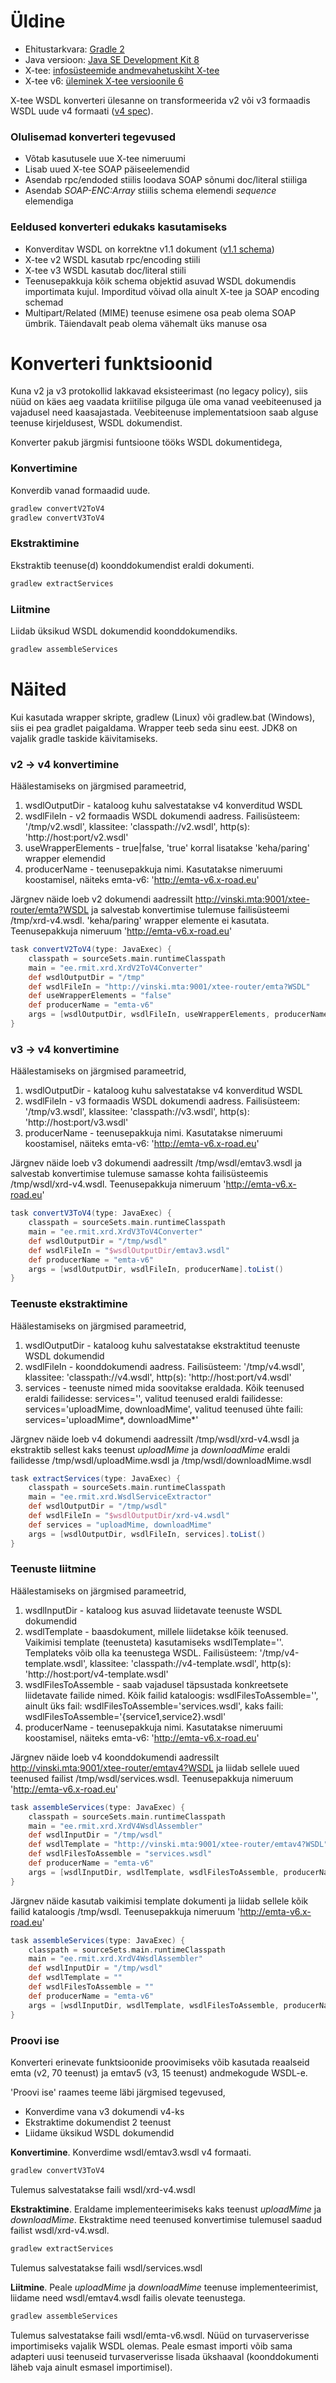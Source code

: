 # Üldine
- Ehitustarkvara: [Gradle 2](http://gradle.org/gradle-download/) 
- Java versioon: [Java SE Development Kit 8](http://www.oracle.com/technetwork/java/javase/downloads/jdk8-downloads-2133151.html)
- X-tee: [infosüsteemide andmevahetuskiht X-tee](https://www.ria.ee/ee/x-tee.html)
- X-tee v6: [üleminek X-tee versioonile 6](https://www.ria.ee/ee/uleminek-x-tee-versioonile-6.html)

X-tee WSDL konverteri ülesanne on transformeerida v2 või v3 formaadis WSDL uude v4 formaati ([v4 spec](https://www.ria.ee/public/x_tee/pr-mess_x-road_message_protocol_v4.0_4.0.8_Y-743-11.pdf)).

### Olulisemad konverteri tegevused
- Võtab kasutusele uue X-tee nimeruumi
- Lisab uued X-tee SOAP päiseelemendid
- Asendab rpc/endoded stiilis loodava SOAP sõnumi doc/literal stiiliga  
- Asendab _SOAP-ENC:Array_ stiilis schema elemendi _sequence_ elemendiga 

### Eeldused konverteri edukaks kasutamiseks
- Konverditav WSDL on korrektne v1.1 dokument ([v1.1 schema](http://schemas.xmlsoap.org/wsdl/))  
- X-tee v2 WSDL kasutab rpc/encoding stiili
- X-tee v3 WSDL kasutab doc/literal stiili
- Teenusepakkuja kõik schema objektid asuvad WSDL dokumendis importimata kujul. Imporditud võivad olla ainult X-tee ja SOAP encoding schemad
- Multipart/Related (MIME) teenuse esimene osa peab olema SOAP ümbrik. Täiendavalt peab olema vähemalt üks manuse osa

# Konverteri funktsioonid
Kuna v2 ja v3 protokollid lakkavad eksisteerimast (no legacy policy), siis nüüd on käes aeg vaadata kriitilise pilguga üle
oma vanad veebiteenused ja vajadusel need kaasajastada. Veebiteenuse implementatsioon saab alguse teenuse kirjeldusest, WSDL dokumendist.

Konverter pakub järgmisi funtsioone tööks WSDL dokumentidega,

### Konvertimine
Konverdib vanad formaadid uude.

```bash
gradlew convertV2ToV4
gradlew convertV3ToV4
```

### Ekstraktimine
Ekstraktib teenuse(d) koonddokumendist eraldi dokumenti.

```bash
gradlew extractServices
```

### Liitmine
Liidab üksikud WSDL dokumendid koonddokumendiks.

```bash
gradlew assembleServices
```

# Näited
Kui kasutada wrapper skripte, gradlew (Linux) või gradlew.bat (Windows), siis ei pea gradlet paigaldama. Wrapper teeb seda sinu eest.
JDK8 on vajalik gradle taskide käivitamiseks.

### v2 -> v4 konvertimine
Häälestamiseks on järgmised parameetrid,

1. wsdlOutputDir - kataloog kuhu salvestatakse v4 konverditud WSDL
2. wsdlFileIn - v2 formaadis WSDL dokumendi aadress. Failisüsteem: '/tmp/v2.wsdl', klassitee: 'classpath://v2.wsdl', http(s): 'http://host:port/v2.wsdl'
3. useWrapperElements - true|false, 'true' korral lisatakse 'keha/paring' wrapper elemendid
4. producerName - teenusepakkuja nimi. Kasutatakse nimeruumi koostamisel, näiteks emta-v6: 'http://emta-v6.x-road.eu'

Järgnev näide loeb v2 dokumendi aadressilt http://vinski.mta:9001/xtee-router/emta?WSDL ja salvestab konvertimise tulemuse
failisüsteemi /tmp/xrd-v4.wsdl. 'keha/paring' wrapper elemente ei kasutata. Teenusepakkuja nimeruum 'http://emta-v6.x-road.eu'

```gradle
task convertV2ToV4(type: JavaExec) {
    classpath = sourceSets.main.runtimeClasspath
    main = "ee.rmit.xrd.XrdV2ToV4Converter"
    def wsdlOutputDir = "/tmp"
    def wsdlFileIn = "http://vinski.mta:9001/xtee-router/emta?WSDL"
    def useWrapperElements = "false"
    def producerName = "emta-v6"
    args = [wsdlOutputDir, wsdlFileIn, useWrapperElements, producerName].toList()
}
```

### v3 -> v4 konvertimine
Häälestamiseks on järgmised parameetrid,

1. wsdlOutputDir - kataloog kuhu salvestatakse v4 konverditud WSDL
2. wsdlFileIn - v3 formaadis WSDL dokumendi aadress. Failisüsteem: '/tmp/v3.wsdl', klassitee: 'classpath://v3.wsdl', http(s): 'http://host:port/v3.wsdl'
3. producerName - teenusepakkuja nimi. Kasutatakse nimeruumi koostamisel, näiteks emta-v6: 'http://emta-v6.x-road.eu'

Järgnev näide loeb v3 dokumendi aadressilt /tmp/wsdl/emtav3.wsdl ja salvestab konvertimise tulemuse
samasse kohta failisüsteemis /tmp/wsdl/xrd-v4.wsdl. Teenusepakkuja nimeruum 'http://emta-v6.x-road.eu'

```gradle
task convertV3ToV4(type: JavaExec) {
    classpath = sourceSets.main.runtimeClasspath
    main = "ee.rmit.xrd.XrdV3ToV4Converter"
    def wsdlOutputDir = "/tmp/wsdl"
    def wsdlFileIn = "$wsdlOutputDir/emtav3.wsdl"
    def producerName = "emta-v6"
    args = [wsdlOutputDir, wsdlFileIn, producerName].toList()
}
```

### Teenuste ekstraktimine
Häälestamiseks on järgmised parameetrid,

1. wsdlOutputDir - kataloog kuhu salvestatakse ekstraktitud teenuste WSDL dokumendid
2. wsdlFileIn - koonddokumendi aadress. Failisüsteem: '/tmp/v4.wsdl', klassitee: 'classpath://v4.wsdl', http(s): 'http://host:port/v4.wsdl'
3. services - teenuste nimed mida soovitakse eraldada. Kõik teenused eraldi failidesse: services='', valitud teenused eraldi failidesse: services='uploadMime, downloadMime',
valitud teenused ühte faili: services='uploadMime\*, downloadMime\*'

Järgnev näide loeb v4 dokumendi aadressilt /tmp/wsdl/xrd-v4.wsdl ja ekstraktib sellest kaks teenust _uploadMime_ ja _downloadMime_
eraldi failidesse /tmp/wsdl/uploadMime.wsdl ja /tmp/wsdl/downloadMime.wsdl 

```gradle
task extractServices(type: JavaExec) {
    classpath = sourceSets.main.runtimeClasspath
    main = "ee.rmit.xrd.WsdlServiceExtractor"
    def wsdlOutputDir = "/tmp/wsdl"
    def wsdlFileIn = "$wsdlOutputDir/xrd-v4.wsdl"
    def services = "uploadMime, downloadMime"
    args = [wsdlOutputDir, wsdlFileIn, services].toList()
}
```

### Teenuste liitmine
Häälestamiseks on järgmised parameetrid,

1. wsdlInputDir - kataloog kus asuvad liidetavate teenuste WSDL dokumendid
2. wsdlTemplate - baasdokument, millele liidetakse kõik teenused. Vaikimisi template (teenusteta) kasutamiseks wsdlTemplate=''. 
Templateks võib olla ka teenustega WSDL. Failisüsteem: '/tmp/v4-template.wsdl', klassitee: 'classpath://v4-template.wsdl', http(s): 'http://host:port/v4-template.wsdl'  
3. wsdlFilesToAssemble - saab vajadusel täpsustada konkreetsete liidetavate failide nimed. Kõik failid kataloogis: wsdlFilesToAssemble='', 
ainult üks fail: wsdlFilesToAssemble='services.wsdl', kaks faili: wsdlFilesToAssemble='{service1,service2}.wsdl'
4. producerName - teenusepakkuja nimi. Kasutatakse nimeruumi koostamisel, näiteks emta-v6: 'http://emta-v6.x-road.eu'

Järgnev näide loeb v4 koonddokumendi aadressilt http://vinski.mta:9001/xtee-router/emtav4?WSDL ja liidab sellele uued teenused failist 
/tmp/wsdl/services.wsdl. Teenusepakkuja nimeruum 'http://emta-v6.x-road.eu'

```gradle
task assembleServices(type: JavaExec) {
    classpath = sourceSets.main.runtimeClasspath
    main = "ee.rmit.xrd.XrdV4WsdlAssembler"
    def wsdlInputDir = "/tmp/wsdl"
    def wsdlTemplate = "http://vinski.mta:9001/xtee-router/emtav4?WSDL"
    def wsdlFilesToAssemble = "services.wsdl"
    def producerName = "emta-v6"
    args = [wsdlInputDir, wsdlTemplate, wsdlFilesToAssemble, producerName].toList()
}
```

Järgnev näide kasutab vaikimisi template dokumenti ja liidab sellele kõik failid kataloogis /tmp/wsdl. 
Teenusepakkuja nimeruum 'http://emta-v6.x-road.eu'

```gradle
task assembleServices(type: JavaExec) {
    classpath = sourceSets.main.runtimeClasspath
    main = "ee.rmit.xrd.XrdV4WsdlAssembler"
    def wsdlInputDir = "/tmp/wsdl"
    def wsdlTemplate = ""
    def wsdlFilesToAssemble = ""
    def producerName = "emta-v6"
    args = [wsdlInputDir, wsdlTemplate, wsdlFilesToAssemble, producerName].toList()
}
```

### Proovi ise
Konverteri erinevate funktsioonide proovimiseks võib kasutada reaalseid emta (v2, 70 teenust) ja emtav5 (v3, 15 teenust) andmekogude WSDL-e.

'Proovi ise' raames teeme läbi järgmised tegevused,

- Konverdime vana v3 dokumendi v4-ks
- Ekstraktime dokumendist 2 teenust
- Liidame üksikud WSDL dokumendid 

**Konvertimine**. Konverdime wsdl/emtav3.wsdl v4 formaati.

```bash
gradlew convertV3ToV4
```

Tulemus salvestatakse faili wsdl/xrd-v4.wsdl

**Ekstraktimine**. Eraldame implementeerimiseks kaks teenust _uploadMime_ ja _downloadMime_. 
Ekstraktime need teenused konvertimise tulemusel saadud failist wsdl/xrd-v4.wsdl.

```bash
gradlew extractServices
```

Tulemus salvestatakse faili wsdl/services.wsdl

**Liitmine**. Peale _uploadMime_ ja _downloadMime_ teenuse implementeerimist, liidame need wsdl/emtav4.wsdl failis olevate teenustega.
                  
```bash
gradlew assembleServices
```

Tulemus salvestatakse faili wsdl/emta-v6.wsdl. Nüüd on turvaserverisse importimiseks vajalik WSDL olemas. 
Peale esmast importi võib sama adapteri uusi teenuseid turvaserverisse lisada ükshaaval (koonddokumenti läheb vaja ainult esmasel importimisel).
